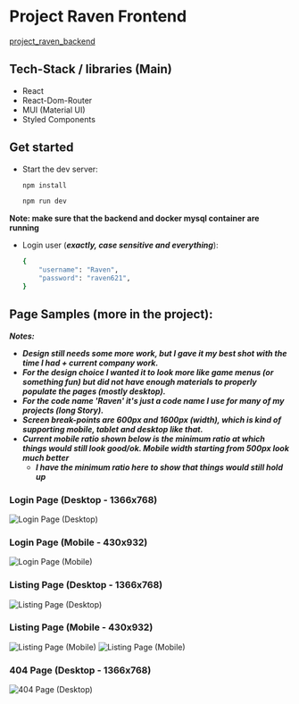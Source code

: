 # Project Raven Frontend

[project_raven_backend](https://github.com/mohammadlebzo/project_raven_backend)

## Tech-Stack / libraries (Main)
- React
- React-Dom-Router
- MUI (Material UI)
- Styled Components

## Get started

- Start the dev server:

    ```bash
    npm install
    ```

    ```bash
    npm run dev
    ```

**Note: make sure that the backend and docker mysql container are running**

- Login user (***exactly, case sensitive and everything***):

    ```bash
    {
        "username": "Raven",
        "password": "raven621",
    }
    ```

## Page Samples (more in the project):

***Notes:***
- ***Design still needs some more work, but I gave it my best shot with the time I had + current company work.***
- ***For the design choice I wanted it to look more like game menus (or something fun) but did not have enough materials to properly populate the pages (mostly desktop).***
- ***For the code name 'Raven' it's just a code name I use for many of my projects (long Story).***
- ***Screen break-points are 600px and 1600px (width), which is kind of supporting mobile, tablet and desktop like that.***
- ***Current mobile ratio shown below is the minimum ratio at which things would still look good/ok. Mobile width starting from 500px look much better***
    - ***I have the minimum ratio here to show that things would still hold up***

### Login Page (Desktop - 1366x768)
![Login Page (Desktop)](/public/doc_pages/login_1366x768.png "Login Page (Desktop)")

### Login Page (Mobile - 430x932)
![Login Page (Mobile)](/public/doc_pages/login_430x932.png "Login Page (Mobile)")

### Listing Page (Desktop - 1366x768)
![Listing Page (Desktop)](/public/doc_pages/listings_1366x768.png "Listing Page (Desktop)")

### Listing Page (Mobile - 430x932)
![Listing Page (Mobile)](/public/doc_pages/listings_430x932_part1.png "Listing Page (Mobile)")
![Listing Page (Mobile)](/public/doc_pages/listings_430x932_part2.png "Listing Page (Mobile)")

### 404 Page (Desktop - 1366x768)
![404 Page (Desktop)](/public/doc_pages/page_404_1366x768.png "404 Page (Desktop)")
